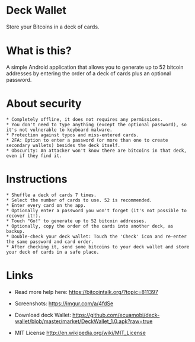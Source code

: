 Deck Wallet
===========

Store your Bitcoins in a deck of cards.

# What is this?
A simple Android application that allows you to generate up to 52 bitcoin addresses
by entering the order of a deck of cards plus an optional password.

# About security
	* Completely offline, it does not requires any permissions.
	* You don't need to type anything (except the optional password), so it's not vulnerable to keyboard malware.
	* Protection against typos and miss-entered cards.
	* 2FA: Option to enter a password (or more than one to create secondary wallets) besides the deck itself.
	* Obscurity: An attacker won't know there are bitcoins in that deck, even if they find it.

# Instructions
	* Shuffle a deck of cards 7 times.
	* Select the number of cards to use. 52 is recommended.
	* Enter every card on the app.
	* Optionally enter a password you won't forget (it's not possible to recover it!).
	* Touch "Go!" to generate up to 52 bitcoin addresses.
	* Optionally, copy the order of the cards into another deck, as backup.
	* Double-check your deck wallet: Touch the 'Check' icon and re-enter the same password and card order.
	* After checking it, send some bitcoins to your deck wallet and store your deck of cards in a safe place.
	
# Links
- Read more help here:
https://bitcointalk.org/?topic=811397

- Screenshots:
https://imgur.com/a/4fdSe

-  Download deck Wallet:
https://github.com/ecuamobi/deck-wallet/blob/master/market/DeckWallet_1.0.apk?raw=true

- MIT License
http://en.wikipedia.org/wiki/MIT_License
